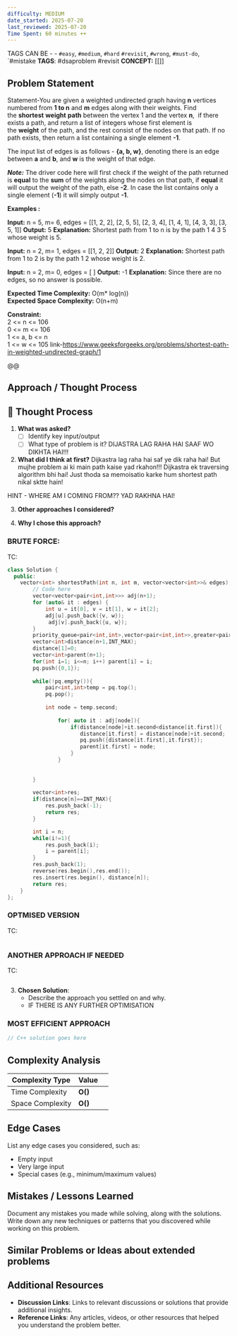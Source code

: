 ```yaml
---
difficulty: MEDIUM
date_started: 2025-07-20
last_reviewed: 2025-07-20
Time Spent: 60 minutes ++
---
```



TAGS CAN BE - - `#easy`, `#medium`, `#hard` `#revisit`, `#wrong`, `#must-do`, `#mistake
**TAGS**: #dsaproblem   #revisit 
**CONCEPT:** [[]]


## Problem Statement
Statement-You are given a weighted undirected graph having **n** vertices numbered from **1 to n** and **m** edges along with their weights. Find the **shortest** **weight** **path** between the vertex 1 and the vertex **n**,  if there exists a path, and return a list of integers whose first element is the **weight** of the path, and the rest consist of the nodes on that path. If no path exists, then return a list containing a single element **-1**.

The input list of edges is as follows - **{a, b, w}**, denoting there is an edge between **a** and **b**, and **w** is the weight of that edge.

**_Note:_** The driver code here will first check if the weight of the path returned is **equal** to the **sum** of the weights along the nodes on that path, if **equal** it will output the weight of the path, else **-2**. In case the list contains only a single element (**-1**) it will simply output **-1**. 

**Examples :**

**Input:** n = 5, m= 6, edges = [[1, 2, 2], [2, 5, 5], [2, 3, 4], [1, 4, 1], [4, 3, 3], [3, 5, 1]]
**Output:** 5
**Explanation:** Shortest path from 1 to n is by the path 1 4 3 5 whose weight is 5. 

**Input:** n = 2, m= 1, edges = [[1, 2, 2]]
**Output:** 2
**Explanation:** Shortest path from 1 to 2 is by the path 1 2 whose weight is 2. 

**Input:** n = 2, m= 0, edges = [ ]
**Output:** -1
**Explanation:** Since there are no edges, so no answer is possible.

**Expected Time Complexity:** O(m* log(n))  
**Expected Space Complexity:** O(n+m)

**Constraint:**  
2 <= n <= 106  
0 <= m <= 106  
1 <= a, b <= n  
1 <= w <= 105
link-https://www.geeksforgeeks.org/problems/shortest-path-in-weighted-undirected-graph/1

@@
## Approach / Thought Process
## 🧠 Thought Process

1. **What was asked?**
   - [ ] Identify key input/output
   - [ ] What type of problem is it?  DIJASTRA LAG RAHA HAI SAAF WO DIKHTA HAI!!!

1. **What did I think at first?**
Dijkastra lag raha hai saf ye dik raha hai! But mujhe problem ai ki main path kaise yad rkahon!!!
Dijkastra ek traversing algorithm bhi hai!
Just thoda sa memoisatio karke hum shortest path nikal sktte hain!

HINT - WHERE AM I COMING FROM?? YAD RAKHNA HAI!




3. **Other approaches I considered?**



4. **Why I chose this approach?**


   
### BRUTE FORCE:
TC:
```c++
class Solution {
  public:
    vector<int> shortestPath(int n, int m, vector<vector<int>>& edges) {
        // Code here
        vector<vector<pair<int,int>>> adj(n+1);
        for (auto& it : edges) {
            int u = it[0], v = it[1], w = it[2];
            adj[u].push_back({v, w});
             adj[v].push_back({u, w});
        }
        priority_queue<pair<int,int>,vector<pair<int,int>>,greater<pair<int,int>>>pq;
        vector<int>distance(n+1,INT_MAX);
        distance[1]=0;
        vector<int>parent(n+1);
        for(int i=1; i<=n; i++) parent[i] = i;
        pq.push({0,1});
        
        while(!pq.empty()){
            pair<int,int>temp = pq.top();
            pq.pop();
            
            int node = temp.second;
            
                for( auto it : adj[node]){
                    if(distance[node]+it.second<distance[it.first]){
                       distance[it.first] = distance[node]+it.second;
                       pq.push({distance[it.first],it.first});
                       parent[it.first] = node;
                    }
                }
            
            
        }
        
        vector<int>res;
        if(distance[n]==INT_MAX){
            res.push_back(-1);
            return res;
        }

        int i = n;
        while(i!=1){
            res.push_back(i);
            i = parent[i];
        }
        res.push_back(1);
        reverse(res.begin(),res.end());
        res.insert(res.begin(), distance[n]);
        return res;
    }
};
```

### OPTMISED VERSION 
TC:
```c++

```

### ANOTHER APPROACH IF NEEDED
TC:
```c++

```


3. **Chosen Solution**:
   - Describe the approach you settled on and why.
   - IF THERE IS ANY FURTHER OPTIMISATION

### MOST EFFICIENT APPROACH
```cpp
// C++ solution goes here
```

## Complexity Analysis
| Complexity Type  | Value   |     |
| ---------------- | ------- | --- |
| Time Complexity  | **O()** |     |
| Space Complexity | **O()** |     |

## Edge Cases
List any edge cases you considered, such as:
- Empty input
- Very large input
- Special cases (e.g., minimum/maximum values)

## Mistakes / Lessons Learned
Document any mistakes you made while solving, along with the solutions.
Write down any new techniques or patterns that you discovered while working on this problem.


## Similar Problems or Ideas about extended problems



## Additional Resources
- **Discussion Links**: Links to relevant discussions or solutions that provide additional insights.
- **Reference Links**: Any articles, videos, or other resources that helped you understand the problem better.